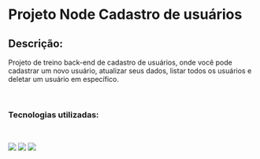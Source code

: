 <h1>Projeto Node Cadastro de usuários</h1>
<h2>Descrição:</h2>
<p>Projeto de treino back-end de cadastro de usuários, onde você pode cadastrar um novo usuário, atualizar seus dados, listar todos os usuários e deletar um usuário em específico.</p>
<br>
<h3>Tecnologias utilizadas:</h3>
<br>
<p><img src="https://skillicons.dev/icons?i=js" /> <img src="https://skillicons.dev/icons?i=nodejs" /> <img src="https://skillicons.dev/icons?i=express" /></p>
